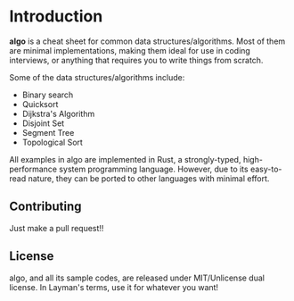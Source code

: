 # Introduction

**algo** is a cheat sheet for common data structures/algorithms.
Most of them are minimal implementations, making them ideal for
use in coding interviews, or anything that
requires you to write things from scratch.

Some of the data structures/algorithms include:

* Binary search
* Quicksort
* Dijkstra's Algorithm
* Disjoint Set
* Segment Tree
* Topological Sort

All examples in algo are implemented in Rust,
a strongly-typed, high-performance system programming language.
However, due to its easy-to-read nature, they can be ported
to other languages with minimal effort.

## Contributing

Just make a pull request!!

## License

algo, and all its sample codes, are released under
MIT/Unlicense dual license.
In Layman's terms, use it for whatever you want!
